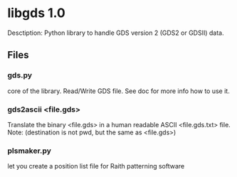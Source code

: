 # libgds 1.0

Desctiption: Python library to handle GDS version 2 (GDS2 or GDSII) data.

## Files

### gds.py
core of the library. Read/Write GDS file. See doc for more info how to use it.

### gds2ascii <file.gds>
Translate the binary  <file.gds> in a human readable ASCII <file.gds.txt> file.
Note: (destination is not pwd, but the same as <file.gds>)

### plsmaker.py
let you create a position list file for Raith patterning software
